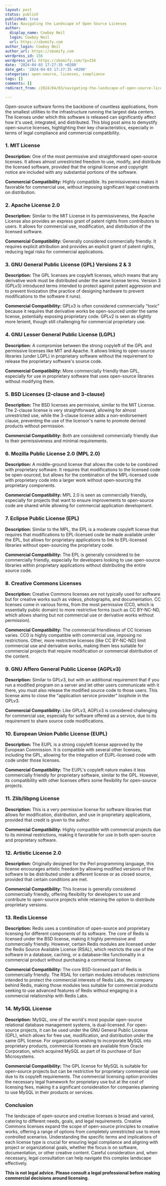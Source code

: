```yaml
---
layout: post
status: publish
published: true
title: Navigating the Landscape of Open Source Licenses
author:
  display_name: Cowboy Neil
  login: Cowboy Neil
  url: https://sbomify.com
author_login: Cowboy Neil
author_url: https://sbomify.com
wordpress_id: 156
wordpress_url: https://sbomify.com/?p=156
date: '2024-04-03 17:27:35 +0200'
date_gmt: '2024-04-03 17:27:35 +0200'
categories: open-source, licenses, compliance
tags: []
comments: []
redirect_from: /2024/04/03/navigating-the-landscape-of-open-source-licenses/

---
```


Open-source software forms the backbone of countless applications, from the smallest utilities to the infrastructure running the largest data centers. The licenses under which this software is released can significantly affect how it's used, integrated, and distributed. This blog post aims to demystify open-source licenses, highlighting their key characteristics, especially in terms of legal compliance and commercial compatibility.

### 1. **MIT License**

**Description:** One of the most permissive and straightforward open-source licenses. It allows almost unrestricted freedom to use, modify, and distribute the licensed software, provided that the original license and copyright notice are included with any substantial portions of the software.

**Commercial Compatibility:** Highly compatible. Its permissiveness makes it favorable for commercial use, without imposing significant legal constraints on distribution.

### 2. **Apache License 2.0**

**Description:** Similar to the MIT License in its permissiveness, the Apache License also provides an express grant of patent rights from contributors to users. It allows for commercial use, modification, and distribution of the licensed software.

**Commercial Compatibility:** Generally considered commercially friendly. It requires explicit attribution and provides an explicit grant of patent rights, reducing legal risks for commercial applications.

### 3. **GNU General Public License (GPL) Versions 2 & 3**

**Description:** The GPL licenses are copyleft licenses, which means that any derivative work must be distributed under the same license terms. Version 3 (GPLv3) introduced terms intended to protect against patent aggression and to prevent tivoization (the practice of designing hardware to prevent modifications to the software it runs).

**Commercial Compatibility:** GPLv3 is often considered commercially "toxic" because it requires that derivative works be open-sourced under the same license, potentially exposing proprietary code. GPLv2 is seen as slightly more lenient, though still challenging for commercial proprietary use.

### 4. **GNU Lesser General Public License (LGPL)**

**Description:** A compromise between the strong copyleft of the GPL and permissive licenses like MIT and Apache. It allows linking to open-source libraries (under LGPL) in proprietary software without the requirement to release the proprietary software's source code.

**Commercial Compatibility:** More commercially friendly than GPL, especially for use in proprietary software that uses open-source libraries without modifying them.

### 5. **BSD Licenses (2-clause and 3-clause)**

**Description:** The BSD licenses are permissive, similar to the MIT License. The 2-clause license is very straightforward, allowing for almost unrestricted use, while the 3-clause license adds a non-endorsement clause, preventing the use of the licensor's name to promote derived products without permission.

**Commercial Compatibility:** Both are considered commercially friendly due to their permissiveness and minimal requirements.

### 6. **Mozilla Public License 2.0 (MPL 2.0)**

**Description:** A middle-ground license that allows the code to be combined with proprietary software. It requires that modifications to the licensed code be open-sourced, but allows for the combination of the MPL-licensed code with proprietary code into a larger work without open-sourcing the proprietary components.

**Commercial Compatibility:** MPL 2.0 is seen as commercially friendly, especially for projects that want to ensure improvements to open-source code are shared while allowing for commercial application development.

### 7. **Eclipse Public License (EPL)**

**Description:** Similar to the MPL, the EPL is a moderate copyleft license that requires that modifications to EPL-licensed code be made available under the EPL, but allows for proprietary applications to link to EPL-licensed libraries without open-sourcing the proprietary code.

**Commercial Compatibility:** The EPL is generally considered to be commercially friendly, especially for developers looking to use open-source libraries within proprietary applications without distributing the entire source code.

### 8. **Creative Commons Licenses**

**Description:** Creative Commons licenses are not typically used for software but for creative works such as videos, photographs, and documentation. CC licenses come in various forms, from the most permissive (CC0, which is essentially public domain) to more restrictive forms (such as CC BY-NC-ND, which allows sharing but not commercial use or derivative works without permission).

**Commercial Compatibility:** The commercial friendliness of CC licenses varies. CC0 is highly compatible with commercial use, imposing no restrictions. Other, more restrictive licenses (like CC BY-NC-ND) limit commercial use and derivative works, making them less suitable for commercial projects that require modification or commercial distribution of the content.

### 9. **GNU Affero General Public License (AGPLv3)**

**Description:** Similar to GPLv3, but with an additional requirement that if you run a modified program on a server and let other users communicate with it there, you must also release the modified source code to those users. This license aims to close the "application service provider" loophole in the GPLv3.

**Commercial Compatibility:** Like GPLv3, AGPLv3 is considered challenging for commercial use, especially for software offered as a service, due to its requirement to share source code modifications.

### 10. **European Union Public License (EUPL)**

**Description:** The EUPL is a strong copyleft license approved by the European Commission. It is compatible with several other licenses, including the GPL, allowing for the integration of EUPL-licensed code with code under those licenses.

**Commercial Compatibility:** The EUPL's copyleft nature makes it less commercially friendly for proprietary software, similar to the GPL. However, its compatibility with other licenses offers some flexibility for open-source projects.

### 11. **Zlib/libpng License**

**Description:** This is a very permissive license for software libraries that allows for modification, distribution, and use in proprietary applications, provided that credit is given to the author.

**Commercial Compatibility:** Highly compatible with commercial projects due to its minimal restrictions, making it favorable for use in both open-source and proprietary software.

### 12. **Artistic License 2.0**

**Description:** Originally designed for the Perl programming language, this license encourages artistic freedom by allowing modified versions of the software to be distributed under a different license or as closed source, provided that certain conditions are met.

**Commercial Compatibility:** This license is generally considered commercially friendly, offering flexibility for developers to use and contribute to open-source projects while retaining the option to distribute proprietary versions.

### 13. **Redis License**

**Description:** Redis uses a combination of open-source and proprietary licensing for different components of its software. The core of Redis is licensed under the BSD license, making it highly permissive and commercially friendly. However, certain Redis modules are licensed under the Redis Source Available License (RSAL), which restricts the use of the software in a database, caching, or a database-like functionality in a commercial product without purchasing a commercial license.

**Commercial Compatibility:** The core BSD-licensed part of Redis is commercially friendly. The RSAL for certain modules introduces restrictions intended to protect the commercial interests of Redis Labs, the company behind Redis, making those modules less suitable for commercial products seeking to use advanced features of Redis without engaging in a commercial relationship with Redis Labs.

### 14. **MySQL License**

**Description:** MySQL, one of the world's most popular open-source relational database management systems, is dual-licensed. For open-source projects, it can be used under the GNU General Public License (GPL), which allows for free use, modification, and distribution under the same GPL license. For organizations wishing to incorporate MySQL into proprietary products, commercial licenses are available from Oracle Corporation, which acquired MySQL as part of its purchase of Sun Microsystems.

**Commercial Compatibility:** The GPL license for MySQL is suitable for open-source projects but can be restrictive for proprietary commercial use due to its copyleft requirements. The commercial licensing option provides the necessary legal framework for proprietary use but at the cost of licensing fees, making it a significant consideration for companies planning to use MySQL in their products or services.

### Conclusion

The landscape of open-source and creative licenses is broad and varied, catering to different needs, goals, and legal requirements. Creative Commons licenses expand the scope of open-source principles to creative works, offering a range of options from completely unrestricted use to more controlled scenarios. Understanding the specific terms and implications of each license type is crucial for ensuring legal compliance and aligning with project or organizational goals, whether the focus is on software, documentation, or other creative content. Careful consideration and, when necessary, legal consultation can help navigate this complex landscape effectively.

**This is not legal advice. Please consult a legal professional before making commercial decisions around licensing.**
